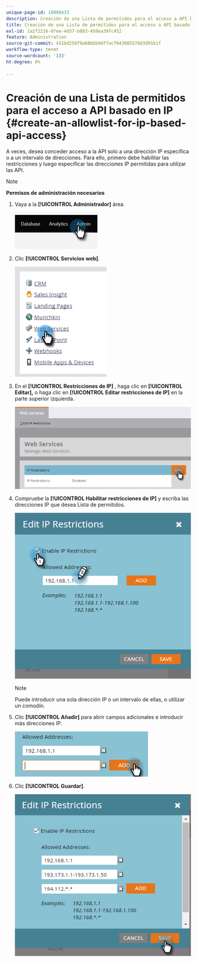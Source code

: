 ```yaml
---
unique-page-id: 10098433
description: Creación de una Lista de permitidos para el acceso a API basado en IP - Documentos de Marketo - Documentación del producto
title: Creación de una Lista de permitidos para el acceso a API basado en IP
exl-id: 1a2f2216-07ee-4d37-b883-458ea39fc452
feature: Administration
source-git-commit: 431bd258f9a68bbb9df7acf043085578d3d91b1f
workflow-type: tm+mt
source-wordcount: '133'
ht-degree: 0%

---
```


# Creación de una Lista de permitidos para el acceso a API basado en IP {#create-an-allowlist-for-ip-based-api-access}

A veces, desea conceder acceso a la API solo a una dirección IP específica o a un intervalo de direcciones. Para ello, primero debe habilitar las restricciones y luego especificar las direcciones IP permitidas para utilizar las API.

>[!NOTE]
>
>**Permisos de administración necesarios**

1. Vaya a la **[!UICONTROL Administrador]** área.

   ![](assets/create-an-allowlist-for-ip-based-api-access-1.png)

1. Clic **[!UICONTROL Servicios web]**.

   ![](assets/create-an-allowlist-for-ip-based-api-access-2.png)

1. En el **[!UICONTROL Restricciones de IP]** , haga clic en **[!UICONTROL Editar],** o haga clic en **[!UICONTROL Editar restricciones de IP]** en la parte superior izquierda.

   ![](assets/create-an-allowlist-for-ip-based-api-access-3.png)

1. Compruebe la **[!UICONTROL Habilitar restricciones de IP]** y escriba las direcciones IP que desea Lista de permitidos.

   ![](assets/create-an-allowlist-for-ip-based-api-access-4.png)

   >[!NOTE]
   >
   >Puede introducir una sola dirección IP o un intervalo de ellas, o utilizar un comodín.

1. Clic **[!UICONTROL Añadir]** para abrir campos adicionales e introducir más direcciones IP.

   ![](assets/create-an-allowlist-for-ip-based-api-access-5.png)

1. Clic **[!UICONTROL Guardar]**.

   ![](assets/create-an-allowlist-for-ip-based-api-access-6.png)
